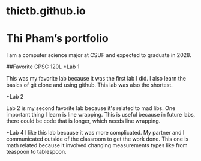 # thictb.github.io
# Thi Pham’s portfolio

I am a computer science major at CSUF and expected to graduate in 2028.


##Favorite CPSC 120L
*Lab 1

  This was my favorite lab because it was the first lab I did. I also learn the basics of git clone and using github. This lab was also the shortest.

*Lab 2

  Lab 2 is my second favorite lab because it's related to mad libs. One important thing I learn is line wrapping. This is useful because in future labs, there could be code that is longer, which needs line wrapping.

*Lab 4
  I like this lab because it was more complicated. My partner and I communicated outside of the classroom to get the work done. This one is math related because it involved changing measurements types like from teaspoon to tablespoon.
